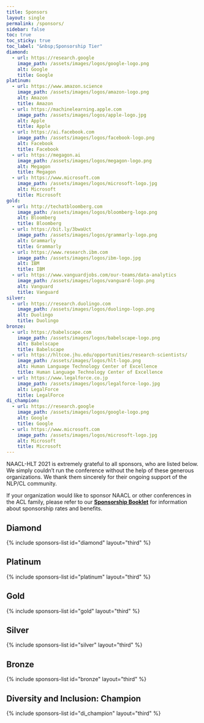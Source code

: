 ```yaml
---
title: Sponsors
layout: single
permalink: /sponsors/
sidebar: false
toc: true
toc_sticky: true
toc_label: "&nbsp;Sponsorship Tier"
diamond:
  - url: https://research.google
    image_path: /assets/images/logos/google-logo.png
    alt: Google
    title: Google
platinum:
  - url: https://www.amazon.science
    image_path: /assets/images/logos/amazon-logo.png
    alt: Amazon
    title: Amazon
  - url: https://machinelearning.apple.com
    image_path: /assets/images/logos/apple-logo.jpg
    alt: Apple
    title: Apple
  - url: https://ai.facebook.com
    image_path: /assets/images/logos/facebook-logo.png
    alt: Facebook
    title: Facebook
  - url: https://megagon.ai
    image_path: /assets/images/logos/megagon-logo.png
    alt: Megagon
    title: Megagon
  - url: https://www.microsoft.com
    image_path: /assets/images/logos/microsoft-logo.jpg
    alt: Microsoft
    title: Microsoft
gold:
  - url: http://techatbloomberg.com
    image_path: /assets/images/logos/bloomberg-logo.png
    alt: Bloomberg
    title: Bloomberg
  - url: https://bit.ly/3bwaUct
    image_path: /assets/images/logos/grammarly-logo.png
    alt: Grammarly
    title: Grammarly
  - url: https://www.research.ibm.com
    image_path: /assets/images/logos/ibm-logo.jpg
    alt: IBM
    title: IBM
  - url: https://www.vanguardjobs.com/our-teams/data-analytics
    image_path: /assets/images/logos/vanguard-logo.png
    alt: Vanguard
    title: Vanguard
silver:
  - url: https://research.duolingo.com
    image_path: /assets/images/logos/duolingo-logo.png
    alt: Duolingo
    title: Duolingo
bronze:
  - url: https://babelscape.com
    image_path: /assets/images/logos/babelscape-logo.png
    alt: Babelscape
    title: Babelscape
  - url: https://hltcoe.jhu.edu/opportunities/research-scientists/
    image_path: /assets/images/logos/hlt-logo.png
    alt: Human Language Technology Center of Excellence
    title: Human Language Technology Center of Excellence
  - url: https://www.legalforce.co.jp
    image_path: /assets/images/logos/legalforce-logo.jpg
    alt: LegalForce
    title: LegalForce
di_champion:
  - url: https://research.google
    image_path: /assets/images/logos/google-logo.png
    alt: Google
    title: Google
  - url: https://www.microsoft.com
    image_path: /assets/images/logos/microsoft-logo.jpg
    alt: Microsoft
    title: Microsoft
---
```


NAACL-HLT 2021 is extremely grateful to all sponsors, who are listed below. We simply couldn’t run the conference without the help of these generous organizations. We thank them sincerely for their ongoing support of the NLP/CL community.

If your organization would like to sponsor NAACL or other conferences in the ACL family,
please refer to our [**Sponsorship Booklet**](/downloads/ACL-2021-Sponsorship-booklet.pdf?v=v3)
for information about sponsorship rates and benefits.

<style>
.sponsors-list { justify-content: flex-start; }
.sponsors-list > a {
  display: flex;
  flex-direction: row;
  justify-content: center;
  background-color: #fff;
  border: 1px solid #d3d3d3;
  border-radius: 5px;
  align-items: center;
  margin: 0.2em;
  padding: 0.5em;
  text-align: center;
}
.sponsors-list a { text-decoration: none; }
.sponsors-list > a > .dummy-padding { margin-top: 100%; }
.sponsors-list > a > img { margin: 0; }
.sponsors-list > a:hover { box-shadow: 0 0 10px #00000044; }
.sponsors-list > a:hover > img { box-shadow: none !important; }
</style>

## Diamond

{% include sponsors-list id="diamond" layout="third" %}

## Platinum

{% include sponsors-list id="platinum" layout="third" %}

## Gold

{% include sponsors-list id="gold" layout="third" %}

## Silver

{% include sponsors-list id="silver" layout="third" %}

## Bronze

{% include sponsors-list id="bronze" layout="third" %}

## Diversity and Inclusion: Champion

{% include sponsors-list id="di_champion" layout="third" %}
